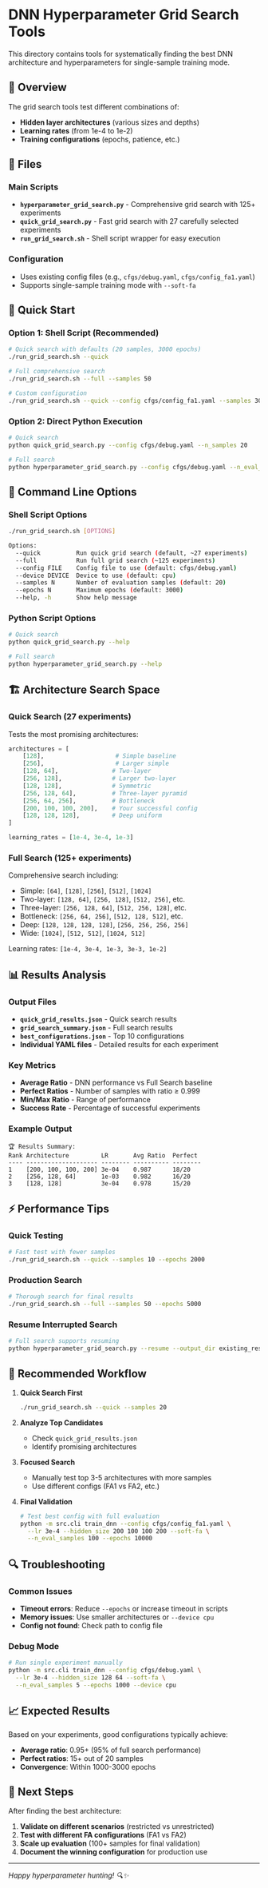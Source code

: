 # DNN Hyperparameter Grid Search Tools

This directory contains tools for systematically finding the best DNN architecture and hyperparameters for single-sample training mode.

## 🎯 Overview

The grid search tools test different combinations of:
- **Hidden layer architectures** (various sizes and depths)
- **Learning rates** (from 1e-4 to 1e-2)
- **Training configurations** (epochs, patience, etc.)

## 📁 Files

### Main Scripts
- **`hyperparameter_grid_search.py`** - Comprehensive grid search with 125+ experiments
- **`quick_grid_search.py`** - Fast grid search with 27 carefully selected experiments
- **`run_grid_search.sh`** - Shell script wrapper for easy execution

### Configuration
- Uses existing config files (e.g., `cfgs/debug.yaml`, `cfgs/config_fa1.yaml`)
- Supports single-sample training mode with `--soft-fa`

## 🚀 Quick Start

### Option 1: Shell Script (Recommended)
```bash
# Quick search with defaults (20 samples, 3000 epochs)
./run_grid_search.sh --quick

# Full comprehensive search
./run_grid_search.sh --full --samples 50

# Custom configuration
./run_grid_search.sh --quick --config cfgs/config_fa1.yaml --samples 30
```

### Option 2: Direct Python Execution
```bash
# Quick search
python quick_grid_search.py --config cfgs/debug.yaml --n_samples 20

# Full search
python hyperparameter_grid_search.py --config cfgs/debug.yaml --n_eval_samples 50
```

## 🔧 Command Line Options

### Shell Script Options
```bash
./run_grid_search.sh [OPTIONS]

Options:
  --quick          Run quick grid search (default, ~27 experiments)
  --full           Run full grid search (~125 experiments)
  --config FILE    Config file to use (default: cfgs/debug.yaml)
  --device DEVICE  Device to use (default: cpu)
  --samples N      Number of evaluation samples (default: 20)
  --epochs N       Maximum epochs (default: 3000)
  --help, -h       Show help message
```

### Python Script Options
```bash
# Quick search
python quick_grid_search.py --help

# Full search  
python hyperparameter_grid_search.py --help
```

## 🏗️ Architecture Search Space

### Quick Search (27 experiments)
Tests the most promising architectures:
```python
architectures = [
    [128],                    # Simple baseline
    [256],                    # Larger simple
    [128, 64],               # Two-layer
    [256, 128],              # Larger two-layer
    [128, 128],              # Symmetric
    [256, 128, 64],          # Three-layer pyramid
    [256, 64, 256],          # Bottleneck
    [200, 100, 100, 200],    # Your successful config
    [128, 128, 128],         # Deep uniform
]

learning_rates = [1e-4, 3e-4, 1e-3]
```

### Full Search (125+ experiments)
Comprehensive search including:
- Simple: `[64]`, `[128]`, `[256]`, `[512]`, `[1024]`
- Two-layer: `[128, 64]`, `[256, 128]`, `[512, 256]`, etc.
- Three-layer: `[256, 128, 64]`, `[512, 256, 128]`, etc.
- Bottleneck: `[256, 64, 256]`, `[512, 128, 512]`, etc.
- Deep: `[128, 128, 128, 128]`, `[256, 256, 256, 256]`
- Wide: `[1024]`, `[512, 512]`, `[1024, 512]`

Learning rates: `[1e-4, 3e-4, 1e-3, 3e-3, 1e-2]`

## 📊 Results Analysis

### Output Files
- **`quick_grid_results.json`** - Quick search results
- **`grid_search_summary.json`** - Full search results  
- **`best_configurations.json`** - Top 10 configurations
- **Individual YAML files** - Detailed results for each experiment

### Key Metrics
- **Average Ratio** - DNN performance vs Full Search baseline
- **Perfect Ratios** - Number of samples with ratio ≥ 0.999
- **Min/Max Ratio** - Range of performance
- **Success Rate** - Percentage of successful experiments

### Example Output
```
🏆 Results Summary:
Rank Architecture         LR       Avg Ratio  Perfect  
---- -------------------- -------- ---------- -------- 
1    [200, 100, 100, 200] 3e-04    0.987      18/20
2    [256, 128, 64]       1e-03    0.982      16/20
3    [128, 128]           3e-04    0.978      15/20
```

## ⚡ Performance Tips

### Quick Testing
```bash
# Fast test with fewer samples
./run_grid_search.sh --quick --samples 10 --epochs 2000
```

### Production Search
```bash
# Thorough search for final results
./run_grid_search.sh --full --samples 50 --epochs 5000
```

### Resume Interrupted Search
```bash
# Full search supports resuming
python hyperparameter_grid_search.py --resume --output_dir existing_results_dir
```

## 🎯 Recommended Workflow

1. **Quick Search First**
   ```bash
   ./run_grid_search.sh --quick --samples 20
   ```

2. **Analyze Top Candidates**
   - Check `quick_grid_results.json`
   - Identify promising architectures

3. **Focused Search**
   - Manually test top 3-5 architectures with more samples
   - Use different configs (FA1 vs FA2, etc.)

4. **Final Validation**
   ```bash
   # Test best config with full evaluation
   python -m src.cli train_dnn --config cfgs/config_fa1.yaml \
     --lr 3e-4 --hidden_size 200 100 100 200 --soft-fa \
     --n_eval_samples 100 --epochs 10000
   ```

## 🔍 Troubleshooting

### Common Issues
- **Timeout errors**: Reduce `--epochs` or increase timeout in scripts
- **Memory issues**: Use smaller architectures or `--device cpu`
- **Config not found**: Check path to config file

### Debug Mode
```bash
# Run single experiment manually
python -m src.cli train_dnn --config cfgs/debug.yaml \
  --lr 3e-4 --hidden_size 128 64 --soft-fa \
  --n_eval_samples 5 --epochs 1000 --device cpu
```

## 📈 Expected Results

Based on your experiments, good configurations typically achieve:
- **Average ratio**: 0.95+ (95% of full search performance)
- **Perfect ratios**: 15+ out of 20 samples
- **Convergence**: Within 1000-3000 epochs

## 🎉 Next Steps

After finding the best architecture:
1. **Validate on different scenarios** (restricted vs unrestricted)
2. **Test with different FA configurations** (FA1 vs FA2)
3. **Scale up evaluation** (100+ samples for final validation)
4. **Document the winning configuration** for production use

---

*Happy hyperparameter hunting! 🔍✨* 